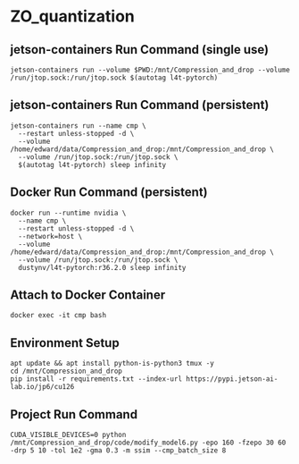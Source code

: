 # ZO_quantization

## jetson-containers Run Command (single use)
```
jetson-containers run --volume $PWD:/mnt/Compression_and_drop --volume /run/jtop.sock:/run/jtop.sock $(autotag l4t-pytorch) 
```

## jetson-containers Run Command (persistent)
```
jetson-containers run --name cmp \
  --restart unless-stopped -d \
  --volume /home/edward/data/Compression_and_drop:/mnt/Compression_and_drop \
  --volume /run/jtop.sock:/run/jtop.sock \
  $(autotag l4t-pytorch) sleep infinity
```

## Docker Run Command (persistent)
```
docker run --runtime nvidia \
  --name cmp \
  --restart unless-stopped -d \
  --network=host \
  --volume /home/edward/data/Compression_and_drop:/mnt/Compression_and_drop \
  --volume /run/jtop.sock:/run/jtop.sock \
  dustynv/l4t-pytorch:r36.2.0 sleep infinity
```

## Attach to Docker Container
```
docker exec -it cmp bash
```

## Environment Setup
```
apt update && apt install python-is-python3 tmux -y
cd /mnt/Compression_and_drop
pip install -r requirements.txt --index-url https://pypi.jetson-ai-lab.io/jp6/cu126
```

## Project Run Command
```
CUDA_VISIBLE_DEVICES=0 python /mnt/Compression_and_drop/code/modify_model6.py -epo 160 -fzepo 30 60 -drp 5 10 -tol 1e2 -gma 0.3 -m ssim --cmp_batch_size 8
```
